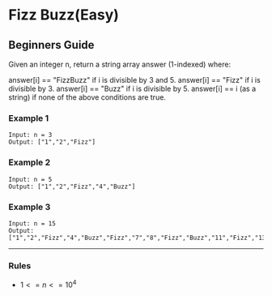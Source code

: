 # Fizz Buzz(Easy)

## Beginners Guide

Given an integer n, return a string array answer (1-indexed) where:

answer[i] == "FizzBuzz" if i is divisible by 3 and 5.
answer[i] == "Fizz" if i is divisible by 3.
answer[i] == "Buzz" if i is divisible by 5.
answer[i] == i (as a string) if none of the above conditions are true.

### Example 1

```go=
Input: n = 3
Output: ["1","2","Fizz"]
```

### Example 2

```go=
Input: n = 5
Output: ["1","2","Fizz","4","Buzz"]
```

### Example 3

```go=
Input: n = 15
Output: ["1","2","Fizz","4","Buzz","Fizz","7","8","Fizz","Buzz","11","Fizz","13","14","FizzBuzz"]
```

---

### Rules

* $1 <= n <= 10^4$
